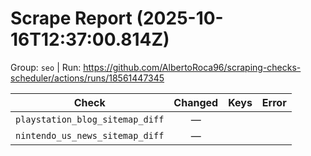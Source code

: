 # Scrape Report (2025-10-16T12:37:00.814Z)

Group: `seo`  |  Run: https://github.com/AlbertoRoca96/scraping-checks-scheduler/actions/runs/18561447345

| Check | Changed | Keys | Error |
|---|:---:|:--|:--|
| `playstation_blog_sitemap_diff` | — |  |  |
| `nintendo_us_news_sitemap_diff` | — |  |  |
